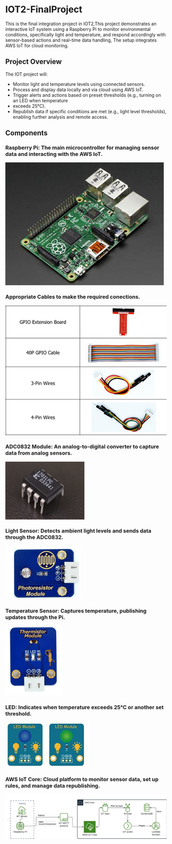 # IOT2-FinalProject
This is the final integration project in IOT2,This project demonstrates an interactive IoT system using a Raspberry Pi to monitor environmental conditions, specifically light and temperature, and respond accordingly with sensor-based actions and real-time data handling, The setup integrates AWS IoT for cloud monitoring.

## Project Overview
The IOT project will:  
- Monitor light and temperature levels using connected sensors.
- Process and display data locally and via cloud using AWS IoT.
- Trigger alerts and actions based on preset thresholds (e.g., turning on an LED when temperature 
- exceeds 25°C).
- Republish data if specific conditions are met (e.g., light level thresholds), enabling further analysis and remote access.

## Components
### Raspberry Pi: The main microcontroller for managing sensor data and interacting with the AWS IoT.
![Alt text](PICTURES/PI.png)
### Appropriate Cables to make the required conections.
![Alt text](PICTURES/GPIOCABLES.png)
### ADC0832 Module: An analog-to-digital converter to capture data from analog sensors.
![Alt text](PICTURES/ADC0832.png)
### Light Sensor: Detects ambient light levels and sends data through the ADC0832.
![Alt text](PICTURES/PHOTORESISTOR.png)
### Temperature Sensor: Captures temperature, publishing updates through the Pi.
![Alt text](PICTURES/THERMISTOR.png)
### LED: Indicates when temperature exceeds 25°C or another set threshold.
![Alt text](PICTURES/LEDS.png)
### AWS IoT Core: Cloud platform to monitor sensor data, set up rules, and manage data republishing.
![Alt text](PICTURES/AWS.png)
